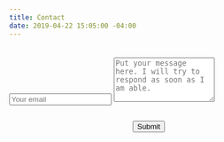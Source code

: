 ```yaml
---
title: Contact
date: 2019-04-22 15:05:00 -04:00
---
```


<form method="POST" action="https://formspree.io/contact@papertinker.com">
  <input type="email" name="email" placeholder="Your email">
  <textarea style="height: 6em;margin: 1.5em 0 0 0;" name="message" placeholder="Put your message here. I will try to respond as soon as I am able."></textarea>
  <div align="center" style="margin: 2em 0 0 0;">
<button style="margin: 0 auto;" type="submit">Submit</button></div>
</form>